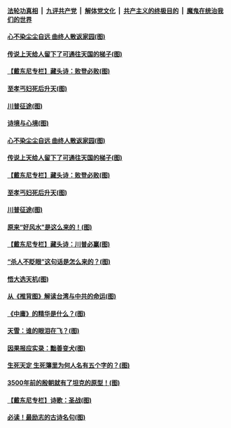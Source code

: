 

####  [法轮功真相](../../../../basic/blob/master/README.md?t=11210731) &nbsp;|&nbsp; [九评共产党](../../../../9ping.md/blob/master/README.md?t=11210731) &nbsp;|&nbsp; [解体党文化](../../../../jtdwh.md/blob/master/README.md?t=11210731)  &nbsp;|&nbsp; [共产主义的终极目的](../../../../gczydzjmd.md/blob/master/README.md?t=11210731) &nbsp;|&nbsp; [魔鬼在统治我们的世界](../../../../mgztzwmdsj.md/blob/master/README.md?t=11210731) 


#### [心不染尘尘自远 曲终人散返家园(图)](../pages/p7/951564.md?t=11210731) 

#### [传说上天给人留下了可通往天国的梯子(图)](../pages/p7/953105.md?t=11210731) 

#### [【戴东尼专栏】藏头诗：败登必败(图)](../pages/p7/952944.md?t=11210731) 

#### [至孝丐妇死后升天(图)](../pages/p7/952758.md?t=11210731) 

#### [川普征途(图)](../pages/p7/952694.md?t=11210731) 

#### [诗境与心境(图)](../pages/p7/953003.md?t=11210731) 


#### [心不染尘尘自远 曲终人散返家园(图)](../pages/p7/951564.md?t=11210731) 

#### [传说上天给人留下了可通往天国的梯子(图)](../pages/p7/953105.md?t=11210731) 

#### [【戴东尼专栏】藏头诗：败登必败(图)](../pages/p7/952944.md?t=11210731) 

#### [至孝丐妇死后升天(图)](../pages/p7/952758.md?t=11210731) 

#### [川普征途(图)](../pages/p7/952694.md?t=11210731) 

#### [原来“好风水”是这么来的！(图)](../pages/p7/952804.md?t=11210731) 

#### [【戴东尼专栏】藏头诗：川普必赢(图)](../pages/p7/952750.md?t=11210731) 

#### [“杀人不眨眼”这句话是怎么来的？(图)](../pages/p7/952760.md?t=11210731) 

#### [悟大选天机(图)](../pages/p7/952641.md?t=11210731) 


#### [从《推背图》解读台湾与中共的命运(图)](../pages/p7/951204.md?t=11210731) 

#### [《中庸》的精华是什么？(图)](../pages/p7/952754.md?t=11210731) 

#### [天雪：谁的眼泪在飞？(图)](../pages/p7/952676.md?t=11210731) 

#### [因果报应实录：黜善变犬(图)](../pages/p7/952553.md?t=11210731) 

#### [生死天定 生死簿里为何人名有五个字的？(图)](../pages/p7/952571.md?t=11210731) 

#### [3500年前的殷朝就有了坦克的原型！(图)](../pages/p7/952561.md?t=11210731) 

#### [【戴东尼专栏】诗歌：圣战(图)](../pages/p7/952669.md?t=11210731) 

#### [必读！最励志的古诗名句(图)](../pages/p7/952555.md?t=11210731) 

